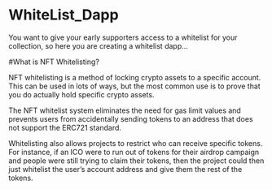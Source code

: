 # WhiteList_Dapp

You want to give your early supporters access to a whitelist for your collection, so here you are creating a whitelist dapp...

#What is NFT Whitelisting?

NFT whitelisting is a method of locking crypto assets to a specific account. This can be used in lots of ways, but the most common use is to prove that you do actually hold specific crypto assets.

The NFT whitelist system eliminates the need for gas limit values and prevents users from accidentally sending tokens to an address that does not support the ERC721 standard.

Whitelisting also allows projects to restrict who can receive specific tokens. For instance, if an ICO were to run out of tokens for their airdrop campaign and people were still trying to claim their tokens, then the project could then just whitelist the user’s account address and give them the rest of the tokens.
